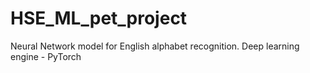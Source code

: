 # HSE_ML_pet_project
Neural Network model for English alphabet recognition. Deep learning engine - PyTorch
